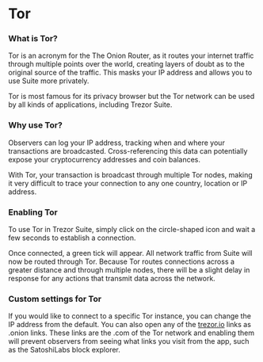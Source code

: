 # Tor

### What is Tor?

Tor is an acronym for the The Onion Router, as it routes your internet traffic through multiple points over the world, creating layers of doubt as to the original source of the traffic. This masks your IP address and allows you to use Suite more privately.

Tor is most famous for its privacy browser but the Tor network can be used by all kinds of applications, including Trezor Suite.

### Why use Tor?

Observers can log your IP address, tracking when and where your transactions are broadcasted. Cross-referencing this data can potentially expose your cryptocurrency addresses and coin balances.

With Tor, your transaction is broadcast through multiple Tor nodes, making it very difficult to trace your connection to any one country, location or IP address.

### Enabling Tor

To use Tor in Trezor Suite, simply click on the circle-shaped icon and wait a few seconds to establish a connection.

Once connected, a green tick will appear. All network traffic from Suite will now be routed through Tor. Because Tor routes connections across a greater distance and through multiple nodes, there will be a slight delay in response for any actions that transmit data across the network.

### Custom settings for Tor

If you would like to connect to a specific Tor instance, you can change the IP address from the default. You can also open any of the [trezor.io](http://trezor.io) links as .onion links. These links are the .com of the Tor network and enabling them will prevent observers from seeing what links you visit from the app, such as the SatoshiLabs block explorer.

